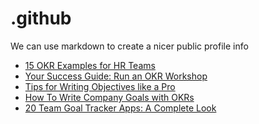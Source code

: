 # .github
We can use markdown to create a nicer public profile info
 <!-- BLOG-POST-LIST:START -->
- [15 OKR Examples for HR Teams](https://blog.weekdone.com/hr-okrs-examples/)
- [Your Success Guide: Run an OKR Workshop](https://blog.weekdone.com/okr-workshop/)
- [Tips for Writing Objectives like a Pro](https://blog.weekdone.com/reflex-media-company-objectives-examples/)
- [How To Write Company Goals with OKRs](https://blog.weekdone.com/reflex-media-okr-writing-process/)
- [20 Team Goal Tracker Apps: A Complete Look](https://blog.weekdone.com/team-goal-tracker-apps/)
<!-- BLOG-POST-LIST:END -->
